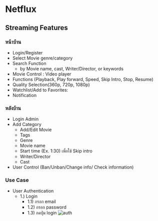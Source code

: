 # Netflux

## Streaming Features 
### หน้าบ้าน 
* Login/Register
* Select Movie genre/category
* Search Function
  * by Movie name, cast, Writer/Director, or keywords
* Movie Control : Video player
* Functions (Playback, Play forward, Speed, Skip Intro, Stop, Resume)
* Quality Selection(360p, 720p, 1080p)
* Watchlist/Add to Favorites:
* Notification

### หลังบ้าน
* Login Admin
* Add Category
  * Add/Edit Movie
   * Tags
   * Genre
   * Movie name
   * Start time (Ex. 1:30) เพื่อใช้ Skip intro
   * Writer/Director
   * Cast
* User Control (Ban/Unban/Change info/ Check information)

### Use Case
* User Authentication
  * 1.) Login
    * 1.1) กรอก email
    * 1.2) กรอก password
    * 1.3) กดปุ่ม login
![auth](https://media.canva.com/1/image-resize/1/2400_1560_100_PNG_F/czM6Ly9tZWRpYS1wcml2YXRlLmNhbnZhLmNvbS9MMjZuZy9NQUY3NTBMMjZuZy8xL3AucG5n?osig=AAAAAAAAAAAAAAAAAAAAAP3zsh2ZFmMOZrZPpNZxFVptdsZWnBNyv8KBSdTlO2pQ&exp=1707699774&x-canva-quality=screen_3x&csig=AAAAAAAAAAAAAAAAAAAAAP0tOenhMnuID9buKMiKzZBQL4V4kgpvr1JLiSDeUWaG)
